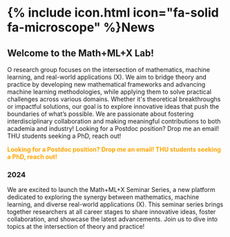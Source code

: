 <!-- ---
title: News
nav:
  order: 1
  tooltip: News from the lab
--- -->

# {% include icon.html icon="fa-solid fa-microscope" %}News

## Welcome to the Math+ML+X Lab!
O research group focuses on the intersection of mathematics, machine learning, and real-world applications (X). We aim to bridge theory and practice by developing new mathematical frameworks and advancing machine learning methodologies, while applying them to solve practical challenges across various domains. Whether it's theoretical breakthroughs or impactful solutions, our goal is to explore innovative ideas that push the boundaries of what’s possible. We are passionate about fostering interdisciplinary collaboration and making meaningful contributions to both academia and industry! Looking for a Postdoc position? Drop me an email! THU students seeking a PhD, reach out!

<p style="color: orange; font-weight: bold;">
    Looking for a Postdoc position? Drop me an email! THU students seeking a PhD, reach out!
</p>

### 2024
We are excited to launch the Math+ML+X Seminar Series, a new platform dedicated to exploring the synergy between mathematics, machine learning, and diverse real-world applications (X). This seminar series brings together researchers at all career stages to share innovative ideas, foster collaboration, and showcase the latest advancements. Join us to dive into topics at the intersection of theory and practice!